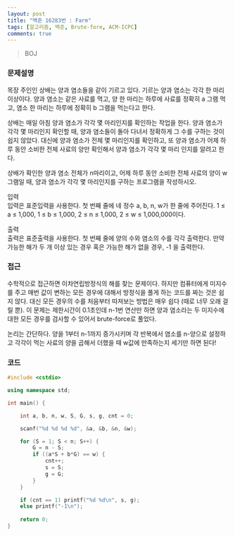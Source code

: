 ```yaml
---
layout: post
title: "백준 16283번 : Farm"
tags: [알고리즘, 백준, Brute-fore, ACM-ICPC]
comments: true
---
```


> BOJ  

### 문제설명  
목장 주인인 상배는 양과 염소들을 같이 기르고 있다. 기르는 양과 염소는 각각 한 마리 이상이다. 양과 염소는 같은 사료를 먹고, 양 한 마리는 하루에 사료를 정확히 a 그램 먹고, 염소 한 마리는 하루에 정확히 b 그램을 먹는다고 한다.  

상배는 매일 아침 양과 염소가 각각 몇 마리인지를 확인하는 작업을 한다. 양과 염소가 각각 몇 마리인지 확인할 때, 양과 염소들이 돌아 다녀서 정확하게 그 수를 구하는 것이 쉽지 않았다. 대신에 양과 염소가 전체 몇 마리인지를 확인하고, 또 양과 염소가 어제 하루 동안 소비한 전체 사료의 양만 확인해서 양과 염소가 각각 몇 마리 인지를 알려고 한다.  

상배가 확인한 양과 염소 전체가 n마리이고, 어제 하루 동안 소비한 전체 사료의 양이 w그램일 때, 양과 염소가 각각 몇 마리인지를 구하는 프로그램을 작성하시오.  

입력  
입력은 표준입력을 사용한다. 첫 번째 줄에 네 정수 a, b, n, w가 한 줄에 주어진다. 1 ≤ a ≤ 1,000, 1 ≤ b ≤ 1,000, 2 ≤ n ≤ 1,000, 2 ≤ w ≤ 1,000,000이다.  

출력  
출력은 표준출력을 사용한다. 첫 번째 줄에 양의 수와 염소의 수를 각각 출력한다. 만약 가능한 해가 두 개 이상 있는 경우 혹은 가능한 해가 없을 경우, -1 을 출력한다.  

### 접근  
수학적으로 접근하면 이차연립방정식의 해를 찾는 문제이다. 하지만 컴퓨터에게 미지수를 주고 매번 값이 변하는 모든 경우에 대해서 방정식을 풀게 하는 코드를 짜는 것은 쉽지 않다. 대신 모든 경우의 수를 처음부터 따져보는 방법은 매우 쉽다 (때로 너무 오래 걸릴 뿐). 이 문제는 제한시간이 0.1초인데 n-1번 연산만 하면 양과 염소라는 두 미지수에 대한 모든 경우를 검사할 수 있어서 brute-force로 풀었다.  

논리는 간단하다. 양을 1부터 n-1까지 증가시키며 각 반복에서 염소를 n-양으로 설정하고 각각이 먹는 사료의 양을 곱해서 더했을 때 w값에 만족하는지 세기만 하면 된다!  

### 코드  
~~~c++
#include <cstdio>

using namespace std;

int main() {

    int a, b, n, w, S, G, s, g, cnt = 0;

    scanf("%d %d %d %d", &a, &b, &n, &w);

    for (S = 1; S < n; S++) {
        G = n - S;
        if ((a*S + b*G) == w) {
            cnt++;
            s = S;
            g = G;
        }
    }

    if (cnt == 1) printf("%d %d\n", s, g);
    else printf("-1\n");
    
    return 0;
}
~~~